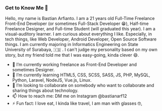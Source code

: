 ### Get to Know Me 👋

Hello, my name is Bastian Arfianto. I am a 21 years old Full-Time Freelance Front-End Developer (or sometimes Full-Stack Developer 😁), Half-time Freelance Designer, and Full-time Student (will graduated this year). I am a visual-auditory learner. I am curious about everything I like. Especially, in tech things, like Web Developer, Android Developer, Open Source Software things. I am currently majoring in Informatics Engineering on State University of Surabaya, 🇮🇩 . I can't judge my personality based on my own story, but my friend told me that I was easy-going, kinda clever 😄.   

- 🔭 I’m currently working freelance as Front-End Developer and sometimes Designer.
- 🌱 I’m currently learning HTML5, CSS, SCSS, SASS, JS, PHP, MySQL, Python, Laravel, NodeJS, Vue.js, Linux.
- 👯 I’m looking to collaborate on somebody who want to collaborate and sharing things about technology.
- 📫 How to reach me: DM me on Instagram @bastianarf12
- ⚡ Fun fact: I love eat, I kinda like travel, I am man with glasses 🤓, 
